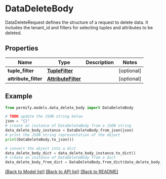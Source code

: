 # DataDeleteBody

DataDeleteRequest defines the structure of a request to delete data. It includes the tenant_id and filters for selecting tuples and attributes to be deleted.

## Properties

Name | Type | Description | Notes
------------ | ------------- | ------------- | -------------
**tuple_filter** | [**TupleFilter**](TupleFilter.md) |  | [optional] 
**attribute_filter** | [**AttributeFilter**](AttributeFilter.md) |  | [optional] 

## Example

```python
from permify.models.data_delete_body import DataDeleteBody

# TODO update the JSON string below
json = "{}"
# create an instance of DataDeleteBody from a JSON string
data_delete_body_instance = DataDeleteBody.from_json(json)
# print the JSON string representation of the object
print(DataDeleteBody.to_json())

# convert the object into a dict
data_delete_body_dict = data_delete_body_instance.to_dict()
# create an instance of DataDeleteBody from a dict
data_delete_body_from_dict = DataDeleteBody.from_dict(data_delete_body_dict)
```
[[Back to Model list]](../README.md#documentation-for-models) [[Back to API list]](../README.md#documentation-for-api-endpoints) [[Back to README]](../README.md)


